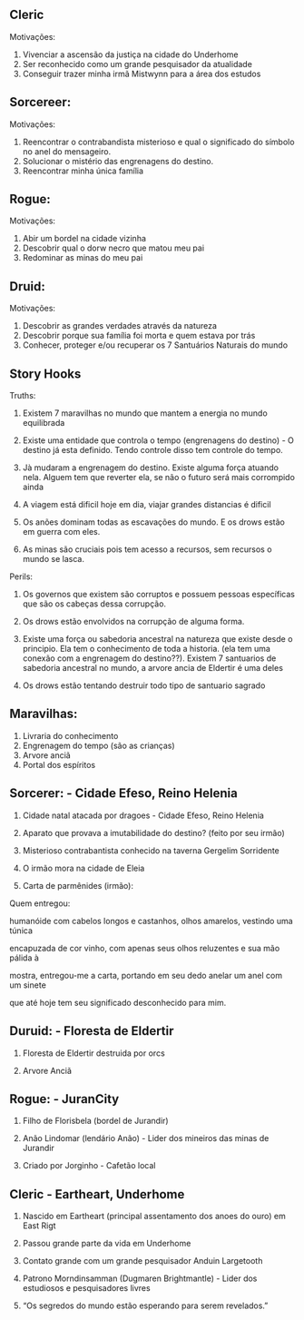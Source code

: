## Cleric
Motivações:
1. Vivenciar a ascensão da justiça na cidade do Underhome
2. Ser reconhecido como um grande pesquisador da atualidade
3. Conseguir trazer minha irmã Mistwynn para a área dos estudos

## Sorcereer:
Motivações:
1. Reencontrar o contrabandista misterioso e qual o significado do símbolo no anel do mensageiro.
2. Solucionar o mistério das engrenagens do destino.
3. Reencontrar minha única família

## Rogue:
Motivações:

1. Abir um bordel na cidade vizinha
2. Descobrir qual o dorw necro que matou meu pai
3. Redominar as minas do meu pai


## Druid:
Motivações:
1. Descobrir as grandes verdades através da natureza
2. Descobrir porque sua família foi morta e quem estava por trás
3. Conhecer, proteger e/ou recuperar os 7 Santuários Naturais do mundo



## Story Hooks
Truths:
1. Existem 7 maravilhas no mundo que mantem a energia no mundo equilibrada
2. Existe uma entidade que controla o tempo (engrenagens do destino) - O destino já esta definido. Tendo controle disso tem controle do tempo.

3. Jà mudaram a engrenagem do destino. Existe alguma força atuando nela. Alguem tem que reverter ela, se não o futuro será mais corrompido ainda

4. A viagem está dificil hoje em dia, viajar grandes distancias é dificil

5. Os anões dominam todas as escavações do mundo. E os drows estão em guerra com eles.

6. As minas são cruciais pois tem acesso a recursos, sem recursos o mundo se lasca.

Perils:
1. Os governos que existem são corruptos e possuem pessoas específicas que são os cabeças dessa corrupção.

2. Os drows estão envolvidos na corrupção de alguma forma.

3. Existe uma força ou sabedoria ancestral na natureza que existe desde o principio. Ela tem o conhecimento de toda a historia. (ela tem uma conexão com a engrenagem do destino??). Existem 7 santuarios de sabedoria ancestral no mundo, a arvore ancia de Eldertir é uma deles

4. Os drows estão tentando destruir todo tipo de santuario sagrado

## Maravilhas:
1. Livraria do conhecimento
2. Engrenagem do tempo (são as crianças)
3. Arvore anciã
4. Portal dos espíritos


## Sorcerer: - Cidade Efeso, Reino Helenia

1. Cidade natal atacada por dragoes - Cidade Efeso, Reino Helenia
2. Aparato que provava a imutabilidade do destino? (feito por seu irmão)

3. Misterioso contrabantista conhecido na taverna Gergelim Sorridente

4. O irmão mora na cidade de Eleia

5. Carta de parmênides (irmão):

Quem entregou:

humanóide com cabelos longos e castanhos, olhos amarelos, vestindo uma túnica

encapuzada de cor vinho, com apenas seus olhos reluzentes e sua mão pálida à

mostra, entregou-me a carta, portando em seu dedo anelar um anel com um sinete

que até hoje tem seu significado desconhecido para mim.


## Duruid: - Floresta de Eldertir

1. Floresta de Eldertir destruida por orcs

2. Arvore Anciã

## Rogue: - JuranCity

1. Filho de Florisbela (bordel de Jurandir)

2. Anão Lindomar (lendário Anão) - Lider dos mineiros das minas de Jurandir

3. Criado por Jorginho - Cafetão local

## Cleric - Eartheart, Underhome

1. Nascido em Eartheart (principal assentamento dos anoes do ouro) em East Rigt

2. Passou grande parte da vida em Underhome

3. Contato grande com um grande pesquisador Anduin Largetooth

4. Patrono Morndinsamman (Dugmaren Brightmantle) - Lider dos estudiosos e pesquisadores livres

5. “Os segredos do mundo estão esperando para serem revelados.”

